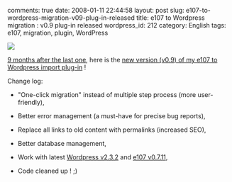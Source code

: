 comments: true
date: 2008-01-11 22:44:58
layout: post
slug: e107-to-wordpress-migration-v09-plug-in-released
title: e107 to Wordpress migration : v0.9 plug-in released
wordpress_id: 212
category: English
tags: e107, migration, plugin, WordPress

![](http://kevin.deldycke.com/wp-content/uploads/2008/01/e107-to-wordpress.png)

[9 months after the last one](http://kevin.deldycke.com/2007/05/e107-to-wordpress-v08-import-images-and-preferences/), here is the [new version (v0.9) of my e107 to Wordpress import plug-in](http://wordpress.org/extend/plugins/e107-importer/) !

Change log:

  * "One-click migration" instead of multiple step process (more user-friendly),

  * Better error management (a must-have for precise bug reports),

  * Replace all links to old content with permalinks (increased SEO),

  * Better database management,

  * Work with latest [Wordpress v2.3.2](http://wordpress.org/development/2007/12/wordpress-232/) and [e107 v0.7.11](http://e107.org/news.php?item.824),

  * Code cleaned up ! ;)

